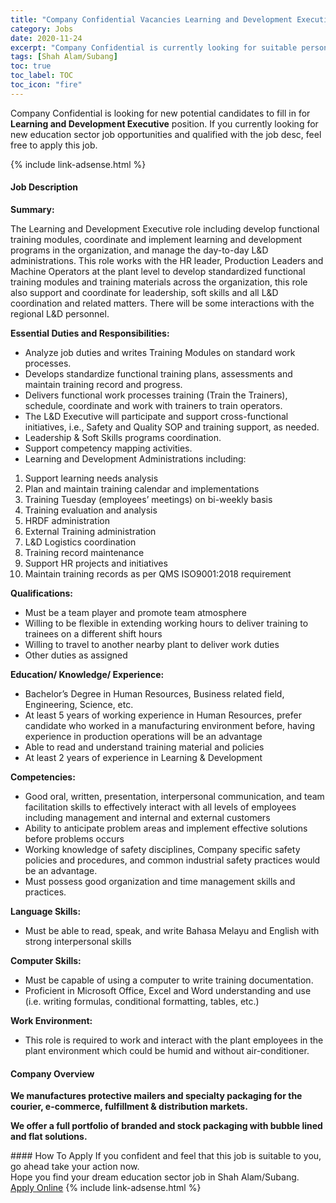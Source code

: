 ```yaml
---
title: "Company Confidential Vacancies Learning and Development Executive" 
category: Jobs 
date: 2020-11-24 
excerpt: "Company Confidential is currently looking for suitable person to fill in the Learning and Development Executive which positioned at Shah Alam/Subang" 
tags: [Shah Alam/Subang] 
toc: true 
toc_label: TOC 
toc_icon: "fire" 
--- 
```


<p>Company Confidential is looking for new potential candidates to fill in for <b>Learning and Development Executive</b> position. If you currently looking for new education sector job opportunities and qualified with the job desc, feel free to apply this job.
</p>{% include link-adsense.html %} 
 <div><div><div><h4>Job Description</h4></div></div><div><div><span><div><p><strong>Summary:</strong></p><p>The Learning and Development Executive role including develop functional training modules, coordinate and implement learning and development programs in the organization, and manage the day-to-day L&amp;D administrations.&#160;This role works with the HR leader, Production Leaders and Machine Operators at the plant level to develop standardized functional training modules and training materials across the organization, this role also support and coordinate for leadership, soft skills and all L&amp;D coordination and related matters. There will be some interactions with the regional L&amp;D personnel.</p><p><strong>Essential Duties and Responsibilities:</strong></p><ul><li>Analyze job duties and writes Training Modules on standard work processes.</li><li>Develops standardize functional training plans, assessments and maintain training record and progress.</li><li>Delivers functional work processes training (Train the Trainers), schedule, coordinate and work with trainers to train operators.</li><li>The L&amp;D Executive will participate and support cross-functional initiatives, i.e., Safety and Quality SOP and training support, as needed.</li><li>Leadership &amp; Soft Skills programs coordination.</li><li>Support competency mapping activities.</li><li>Learning and Development Administrations including:</li></ul><ol><li>Support learning needs analysis</li><li>Plan and maintain training calendar and implementations</li><li>Training Tuesday (employees&#8217; meetings) on bi-weekly basis</li><li>Training evaluation and analysis</li><li>HRDF administration</li><li>External Training administration</li><li>L&amp;D Logistics coordination</li><li>Training record maintenance</li><li>Support HR projects and initiatives</li><li>Maintain training records as per QMS ISO9001:2018 requirement</li></ol><p><strong>Qualifications:</strong></p><ul><li>Must be a team player and promote team atmosphere</li><li>Willing to be flexible in extending working hours to deliver training to trainees on a different shift hours</li><li>Willing to travel to another nearby plant to deliver work duties</li><li>Other duties as assigned</li></ul><p><strong>Education/ Knowledge/ Experience:</strong></p><ul><li>Bachelor&#8217;s Degree in Human Resources, Business related field, Engineering, Science, etc.</li><li>At least 5 years of working experience in Human Resources, prefer candidate who worked in a manufacturing environment before, having experience in production operations will be an advantage</li><li>Able to read and understand training material and policies</li><li>At least 2 years of experience in Learning &amp; Development &#160;</li></ul><p><strong>Competencies:</strong></p><ul><li>Good oral, written, presentation, interpersonal communication, and team facilitation skills to effectively interact with all levels of employees including management and internal and external customers</li><li>Ability to anticipate problem areas and implement effective solutions before problems occurs</li><li>Working knowledge of safety disciplines, Company specific safety policies and procedures, and common industrial safety practices would be an advantage.</li><li>Must possess good organization and time management skills and practices.</li></ul><p><strong>Language Skills:&#160;&#160;&#160;&#160;&#160;&#160;&#160;&#160;&#160;&#160;&#160;&#160;&#160;&#160;&#160;&#160;&#160;&#160;&#160;&#160;&#160;&#160;&#160;&#160;&#160;&#160;&#160;&#160;&#160;&#160;&#160;&#160;</strong></p><ul><li>Must be able to read, speak, and write Bahasa Melayu and English with strong interpersonal skills</li></ul><p><strong>Computer Skills:</strong>&#160;</p><ul><li>Must be capable of using a computer to write training documentation.</li><li>Proficient in Microsoft Office, Excel and Word understanding and use (i.e. writing formulas, conditional formatting, tables, etc.)</li></ul><p><strong>Work Environment:</strong></p><ul><li>This role is required to work and interact with the plant employees in the plant environment which could be humid and without air-conditioner.</li></ul></div></span></div></div></div> 
<div><div><div><h4>Company Overview</h4></div></div><div><div><span><div><p><strong>We manufactures protective mailers and specialty packaging for the courier, e-commerce, fulfillment &amp; distribution markets. </strong></p><p><strong>We offer a full portfolio of branded and stock packaging with bubble lined and flat solutions.</strong></p></div></span></div></div></div> 
#### How To Apply 
If you confident and feel that this job is suitable to you, go ahead take your action now. <br/> 
Hope you find your dream education sector job in Shah Alam/Subang. <br/> 
<a href="https://www.jobstreet.com.my/en/job/learning-and-development-executive-4429687?jobId=jobstreet-my-job-4429687&sectionRank=4&token=0~ca69553f-d94e-494f-a03a-9c1c2623d04a&fr=SRP%20View%20In%20New%20Ta" class="btn btn--info" target="_blank" rel="nofollow noopenner">Apply Online</a> 
{% include link-adsense.html %} 